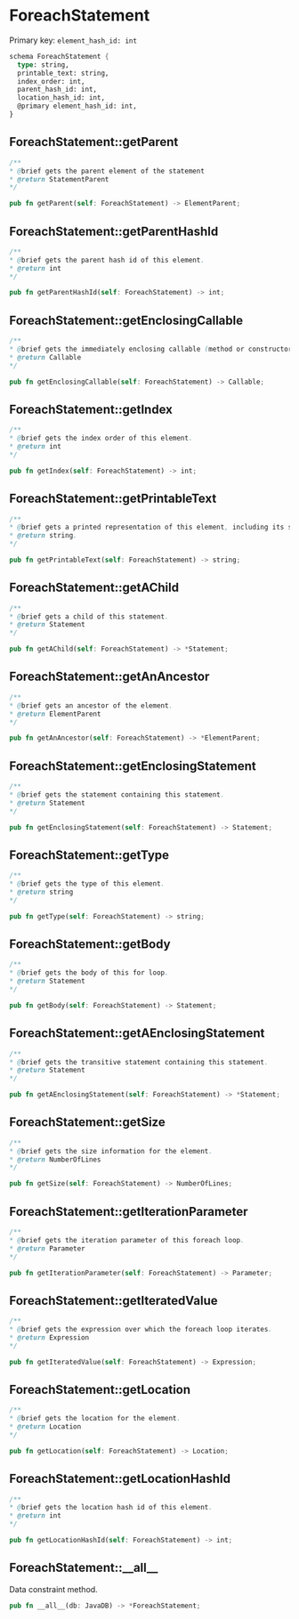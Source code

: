 # ForeachStatement

Primary key: `element_hash_id: int`

```rust
schema ForeachStatement {
  type: string,
  printable_text: string,
  index_order: int,
  parent_hash_id: int,
  location_hash_id: int,
  @primary element_hash_id: int,
}
```
## ForeachStatement::getParent

```java
/**
* @brief gets the parent element of the statement
* @return StatementParent 
*/
```
```rust
pub fn getParent(self: ForeachStatement) -> ElementParent;
```
## ForeachStatement::getParentHashId

```java
/**
* @brief gets the parent hash id of this element.
* @return int
*/
```
```rust
pub fn getParentHashId(self: ForeachStatement) -> int;
```
## ForeachStatement::getEnclosingCallable

```java
/**
* @brief gets the immediately enclosing callable (method or constructor) whose body contains this statement.
* @return Callable 
*/
```
```rust
pub fn getEnclosingCallable(self: ForeachStatement) -> Callable;
```
## ForeachStatement::getIndex

```java
/**
* @brief gets the index order of this element.
* @return int
*/
```
```rust
pub fn getIndex(self: ForeachStatement) -> int;
```
## ForeachStatement::getPrintableText

```java
/**
* @brief gets a printed representation of this element, including its structure where applicable.
* @return string.
*/
```
```rust
pub fn getPrintableText(self: ForeachStatement) -> string;
```
## ForeachStatement::getAChild

```java
/**
* @brief gets a child of this statement.
* @return Statement 
*/
```
```rust
pub fn getAChild(self: ForeachStatement) -> *Statement;
```
## ForeachStatement::getAnAncestor

```java
/**
* @brief gets an ancestor of the element.
* @return ElementParent 
*/
```
```rust
pub fn getAnAncestor(self: ForeachStatement) -> *ElementParent;
```
## ForeachStatement::getEnclosingStatement

```java
/**
* @brief gets the statement containing this statement.
* @return Statement 
*/
```
```rust
pub fn getEnclosingStatement(self: ForeachStatement) -> Statement;
```
## ForeachStatement::getType

```java
/**
* @brief gets the type of this element.
* @return string
*/
```
```rust
pub fn getType(self: ForeachStatement) -> string;
```
## ForeachStatement::getBody

```java
/**
* @brief gets the body of this for loop.
* @return Statement 
*/
```
```rust
pub fn getBody(self: ForeachStatement) -> Statement;
```
## ForeachStatement::getAEnclosingStatement

```java
/**
* @brief gets the transitive statement containing this statement.
* @return Statement 
*/
```
```rust
pub fn getAEnclosingStatement(self: ForeachStatement) -> *Statement;
```
## ForeachStatement::getSize

```java
/**
* @brief gets the size information for the element.
* @return NumberOfLines
*/
```
```rust
pub fn getSize(self: ForeachStatement) -> NumberOfLines;
```
## ForeachStatement::getIterationParameter

```java
/**
* @brief gets the iteration parameter of this foreach loop.
* @return Parameter 
*/
```
```rust
pub fn getIterationParameter(self: ForeachStatement) -> Parameter;
```
## ForeachStatement::getIteratedValue

```java
/**
* @brief gets the expression over which the foreach loop iterates.
* @return Expression 
*/
```
```rust
pub fn getIteratedValue(self: ForeachStatement) -> Expression;
```
## ForeachStatement::getLocation

```java
/**
* @brief gets the location for the element.
* @return Location
*/
```
```rust
pub fn getLocation(self: ForeachStatement) -> Location;
```
## ForeachStatement::getLocationHashId

```java
/**
* @brief gets the location hash id of this element.
* @return int
*/
```
```rust
pub fn getLocationHashId(self: ForeachStatement) -> int;
```
## ForeachStatement::\_\_all\_\_

Data constraint method.

```rust
pub fn __all__(db: JavaDB) -> *ForeachStatement;
```
